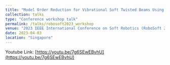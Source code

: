 ```yaml
---
title: "Model Order Reduction for Vibrational Soft Twisted Beams Using Pseudo-rigid-body Modeling – A Case Study"
collection: talks
type: "Conference workshop talk"
permalink: /talks/robosoft2023_workshop
venue: "2023 IEEE International Conference on Soft Robotics (RoboSoft 2023)"
date: 2023-04-03
location: "Singapore"
---
```


Youtube Link: [https://youtu.be/7g6SEwEBvhU](https://youtu.be/7g6SEwEBvhU)
